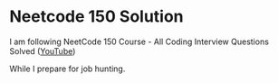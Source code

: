 # Neetcode 150 Solution

I am following NeetCode 150 Course - All Coding Interview Questions Solved ([YouTube](https://www.youtube.com/watch?v=T0u5nwSA0w0))

While I prepare for job hunting.

